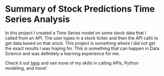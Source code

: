 # Summary of Stock Predictions Time Series Analysis

In this project I created a Time Series model on some stock data that I called from an API. The user types in a stock ticker and then the API calls to get data based on that stock. This project is something where I did not get the exact results I was hoping for. This is something that can happen in Data Science and was definitely a learning experience for me.

Check it out [here](https://github.com/ccouger/ccouger.github.io/blob/main/Projects/Stock%20Predictions%20Time%20Series%20Analysis.pdf) and see more of my skills in calling APIs, Python modeling, and more!
